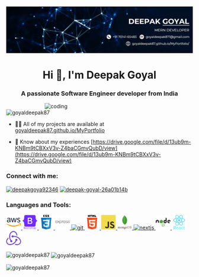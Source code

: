 
![logo](https://github.com/goyaldeepak87/goyaldeepak87/blob/main/GithubBanner.jpg)
<h1 align="center">Hi 👋, I'm Deepak Goyal</h1>
<h3 align="center">A passionate Software Engineer developer from India</h3>
<img align="right" alt="coding", width="400" src="https://camo.githubusercontent.com/46f764962d012a38e344425d8ac7b2cfb94d7cf21f4fd3a396f70d7bd2ca8f00/68747470733a2f2f6d69726f2e6d656469756d2e636f6d2f6d61782f313336302f312a6e57515f55354e4b45664e6547435466685f322d4d772e676966">

<p align="left"> <img src="https://komarev.com/ghpvc/?username=goyaldeepak87&label=Profile%20views&color=0e75b6&style=flat" alt="goyaldeepak87" /> </p>

- 👨‍💻 All of my projects are available at [goyaldeepak87.github.io/MyPortfolio](goyaldeepak87.github.io/MyPortfolio)

- 📄 Know about my experiences [https://drive.google.com/file/d/13ub9m-KNBm9tCBXxV3v-Z4baCGmvQubD/view](https://drive.google.com/file/d/13ub9m-KNBm9tCBXxV3v-Z4baCGmvQubD/view)

<h3 align="left">Connect with me:</h3>
<p align="left">
<a href="https://twitter.com/deepakgoya92346" target="blank"><img align="center" src="https://raw.githubusercontent.com/rahuldkjain/github-profile-readme-generator/master/src/images/icons/Social/twitter.svg" alt="deepakgoya92346" height="30" width="40" /></a>
<a href="https://linkedin.com/in/deepak-goyal-26a01b14b" target="blank"><img align="center" src="https://raw.githubusercontent.com/rahuldkjain/github-profile-readme-generator/master/src/images/icons/Social/linked-in-alt.svg" alt="deepak-goyal-26a01b14b" height="30" width="40" /></a>
</p>

<h3 align="left">Languages and Tools:</h3>
<p align="left"> <a href="https://aws.amazon.com" target="_blank" rel="noreferrer"> <img src="https://raw.githubusercontent.com/devicons/devicon/master/icons/amazonwebservices/amazonwebservices-original-wordmark.svg" alt="aws" width="40" height="40"/> </a> <a href="https://getbootstrap.com" target="_blank" rel="noreferrer"> <img src="https://raw.githubusercontent.com/devicons/devicon/master/icons/bootstrap/bootstrap-plain-wordmark.svg" alt="bootstrap" width="40" height="40"/> </a> <a href="https://www.w3schools.com/css/" target="_blank" rel="noreferrer"> <img src="https://raw.githubusercontent.com/devicons/devicon/master/icons/css3/css3-original-wordmark.svg" alt="css3" width="40" height="40"/> </a> <a href="https://expressjs.com" target="_blank" rel="noreferrer"> <img src="https://raw.githubusercontent.com/devicons/devicon/master/icons/express/express-original-wordmark.svg" alt="express" width="40" height="40"/> </a> <a href="https://git-scm.com/" target="_blank" rel="noreferrer"> <img src="https://www.vectorlogo.zone/logos/git-scm/git-scm-icon.svg" alt="git" width="40" height="40"/> </a> <a href="https://www.w3.org/html/" target="_blank" rel="noreferrer"> <img src="https://raw.githubusercontent.com/devicons/devicon/master/icons/html5/html5-original-wordmark.svg" alt="html5" width="40" height="40"/> </a> <a href="https://developer.mozilla.org/en-US/docs/Web/JavaScript" target="_blank" rel="noreferrer"> <img src="https://raw.githubusercontent.com/devicons/devicon/master/icons/javascript/javascript-original.svg" alt="javascript" width="40" height="40"/> </a> <a href="https://www.mongodb.com/" target="_blank" rel="noreferrer"> <img src="https://raw.githubusercontent.com/devicons/devicon/master/icons/mongodb/mongodb-original-wordmark.svg" alt="mongodb" width="40" height="40"/> </a> <a href="https://nextjs.org/" target="_blank" rel="noreferrer"> <img src="https://cdn.worldvectorlogo.com/logos/nextjs-2.svg" alt="nextjs" width="40" height="40"/> </a> <a href="https://nodejs.org" target="_blank" rel="noreferrer"> <img src="https://raw.githubusercontent.com/devicons/devicon/master/icons/nodejs/nodejs-original-wordmark.svg" alt="nodejs" width="40" height="40"/> </a> <a href="https://reactjs.org/" target="_blank" rel="noreferrer"> <img src="https://raw.githubusercontent.com/devicons/devicon/master/icons/react/react-original-wordmark.svg" alt="react" width="40" height="40"/> </a> <a href="https://redux.js.org" target="_blank" rel="noreferrer"> <img src="https://raw.githubusercontent.com/devicons/devicon/master/icons/redux/redux-original.svg" alt="redux" width="40" height="40"/> </a> </p>

<p><img align="left" src="https://github-readme-stats.vercel.app/api/top-langs?username=goyaldeepak87&show_icons=true&locale=en&layout=compact" alt="goyaldeepak87" /></p>

<p>&nbsp;<img align="center" src="https://github-readme-stats.vercel.app/api?username=goyaldeepak87&show_icons=true&locale=en" alt="goyaldeepak87" /></p>

<p><img align="center" src="https://github-readme-streak-stats.herokuapp.com/?user=goyaldeepak87&" alt="goyaldeepak87" /></p>

